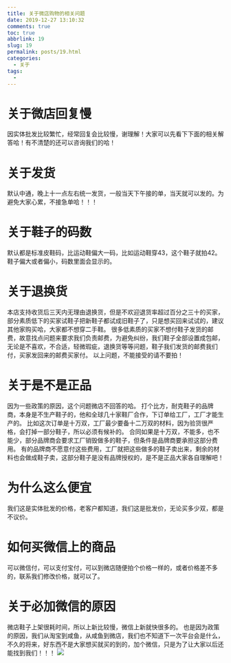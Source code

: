 ```yaml
---
title: 关于微店购物的相关问题
date: 2019-12-27 13:10:32
comments: true
toc: true
abbrlink: 19
slug: 19
permalink: posts/19.html
categories: 
  - 关于
tags: 
  - 
---
```



#  关于微店回复慢
因实体批发比较繁忙，经常回复会比较慢，谢理解！大家可以先看下下面的相关解答哈！有不清楚的还可以咨询我们的哈！
# 关于发货

默认中通，晚上十一点左右统一发货，一般当天下午接的单，当天就可以发的。为避免大家心累，不接急单哈！！！
<!-- more -->
#  关于鞋子的码数
默认都是标准皮鞋码，比运动鞋偏大一码，比如运动鞋穿43，这个鞋子就拍42。鞋子偏大或者偏小，码数里面会显示的。
#  关于退换货
本店支持收货后三天内无理由退换货，但是不欢迎退货率超过百分之三十的买家，部分素质低下的买家试鞋子把新鞋子都试成旧鞋子了，只是想买回来试试的，建议其他家购买哈，大家都不想穿二手鞋。
很多低素质的买家不想付鞋子发货的邮费，故意找点问题来要求我们负责邮费，为避免纠纷，我们鞋子全部设置成包邮，无论是不喜欢，不合适，轻微瑕疵，退换货等等问题，鞋子我们发货的邮费我们付，买家发回来的邮费买家付。
以上问题，不能接受的请不要拍！

#  关于是不是正品
因为一些政策的原因，这个问题微店不回答的哈。
打个比方，耐克鞋子的品牌商，本身是不生产鞋子的，他和全球几十家鞋厂合作，下订单给工厂，工厂才能生产的。
比如这次订单是十万双，工厂最少要备十二万双的材料，因为验货很严格，会打掉一部分鞋子，所以必须有候补的。
合同如果是十万双，不能多，也不能少，部分品牌商会要求工厂销毁做多的鞋子，但条件是品牌商要承担这部分费用。
有的品牌商不愿意付这些费用，工厂就把这些做多的鞋子卖出来，剩余的材料也会做成鞋子卖，这部分鞋子是没有品牌授权的，是不是正品大家各自理解吧！
#  为什么这么便宜
我们这是实体批发的价格，老客户都知道，我们这是批发价，无论买多少双，都是不议价。
#  如何买微信上的商品
可以微信付，可以支付宝付，可以到微店随便拍个价格一样的，或者价格差不多的，联系我们修改价格，就可以了。

#  关于必加微信的原因
微店鞋子上架很耗时间，所以上新比较慢，微信上新就快很多的。
也是因为政策的原因，我们从淘宝到咸鱼，从咸鱼到微店，我们也不知道下一次平台会是什么，不久的将来，好东西不是大家想买就买的到的，加个微信，只是为了让大家以后还能找到我们！！！
![](https://cdn.jsdelivr.net/gh/waimao8/image@master/1.png)
